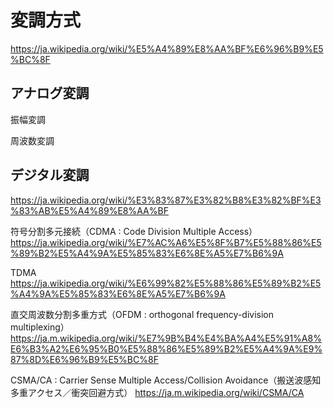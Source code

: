# 変調方式

https://ja.wikipedia.org/wiki/%E5%A4%89%E8%AA%BF%E6%96%B9%E5%BC%8F

## アナログ変調
振幅変調

周波数変調

## デジタル変調
https://ja.wikipedia.org/wiki/%E3%83%87%E3%82%B8%E3%82%BF%E3%83%AB%E5%A4%89%E8%AA%BF

符号分割多元接続（CDMA : Code Division Multiple Access）
https://ja.wikipedia.org/wiki/%E7%AC%A6%E5%8F%B7%E5%88%86%E5%89%B2%E5%A4%9A%E5%85%83%E6%8E%A5%E7%B6%9A

TDMA
https://ja.wikipedia.org/wiki/%E6%99%82%E5%88%86%E5%89%B2%E5%A4%9A%E5%85%83%E6%8E%A5%E7%B6%9A

直交周波数分割多重方式（OFDM : orthogonal frequency-division multiplexing）
https://ja.m.wikipedia.org/wiki/%E7%9B%B4%E4%BA%A4%E5%91%A8%E6%B3%A2%E6%95%B0%E5%88%86%E5%89%B2%E5%A4%9A%E9%87%8D%E6%96%B9%E5%BC%8F

CSMA/CA : Carrier Sense Multiple Access/Collision Avoidance（搬送波感知多重アクセス／衝突回避方式） 
https://ja.m.wikipedia.org/wiki/CSMA/CA

